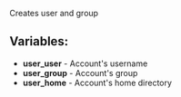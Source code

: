 Creates user and group

## Variables:
* **user_user** - Account's username
* **user_group** - Account's group
* **user_home** - Account's home directory
